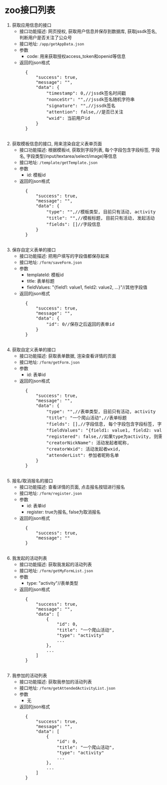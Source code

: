 # zoo接口列表
1. 获取应用信息的接口
    * 接口功能描述: 网页授权, 获取用户信息并保存到数据库, 获取jssdk签名, 判断用户是否关注了公众号
    * 接口地址: `/app/getAppData.json`
    * 参数
        * code: 用来获取授权access_token和openid等信息
    * 返回的json格式
     <pre>
        {
            "success": true,
            "message": "",
            "data": {
                "timestamp": 0,//jssdk签名时间戳
                "nonceStr": "",//jssdk签名随机字符串
                "signature": "",//jssdk签名
                "attention": false,//是否已关注
                "wxid": 当前用户id
            }
        }
     </pre>
2. 获取模板信息的接口, 用来渲染自定义表单页面
    * 接口功能描述: 根据模板id, 获取到字段列表, 每个字段包含字段标签, 字段名, 字段类型(input/textarea/select/image)等信息
    * 接口地址: `/template/getTemplate.json`
    * 参数
        * id: 模板id
    * 返回的json格式
    <pre>
        {
            "success": true,
            "message": "",
            "data": {
                "type": "",//模板类型, 目前只有活动, activity
                "title": "",//模板标题, 目前只有活动, 发起活动
                "fields": []//字段信息
            }
        }
     </pre>
3. 保存自定义表单的接口
    * 接口功能描述: 把用户填写的字段值都保存起来
    * 接口地址: `/form/saveForm.json`
    * 参数
        * templateId: 模板id
        * title: 表单标题
        * fieldValues: "{field1: value1, field2: value2, ...}"//其他字段值
    * 返回的json格式
    <pre>
        {
            "success": true,
            "message": "",
            "data": {
                "id": 0//保存之后返回的表单id
            }
        }
     </pre>
4. 获取自定义表单的接口
    * 接口功能描述: 获取表单数据, 渲染查看详情的页面
    * 接口地址: `/form/getForm.json`
    * 参数
        * id: 表单id
    * 返回的json格式
    <pre>
        {
            "success": true,
            "message": "",
            "data": {
                "type": "",//表单类型, 目前只有活动, activity
                "title": "一个爬山活动",//表单标题
                "fields": [],//字段信息, 每个字段包含字段标签, 字段名, 字段类型(input/textarea/select/image)等信息
                "fieldValues": "{field1: value1, field2: value2, ...}",//字段值
                "registered": false,//如果type为activity, 则需要这个标识告诉我当前用户是否已报名
                "creatorNickName": 活动发起者昵称,
                "creatorWxid": 活动发起者wxid,
                "attenderList": 参加者昵称名单
            }
        }
     </pre>
5. 报名/取消报名的接口
    * 接口功能描述: 查看详情的页面, 点击报名按钮进行报名
    * 接口地址: `/form/register.json`
    * 参数
        * id: 表单id
        * register: true为报名, false为取消报名
    * 返回的json格式
    <pre>
        {
            "success": true,
            "message": ""
        }
     </pre>
6. 我发起的活动列表
    * 接口功能描述: 获取我发起的活动列表
    * 接口地址: `/form/getMyFormList.json`
    * 参数
        * type: "activity"//表单类型
    * 返回的json格式
    <pre>
        {
            "success": true,
            "message": "",
            "data": [
                {
                    "id": 0,
                    "title": "一个爬山活动",
                    "type": "activity"
                    ...
                },
                ...
            ]
        }
     </pre>
7. 我参加的活动列表
    * 接口功能描述: 获取我参加的活动列表
    * 接口地址: `/form/getAttendedActivityList.json`
    * 参数
        * 无
    * 返回的json格式
    <pre>
        {
            "success": true,
            "message": "",
            "data": [
                {
                    "id": 0,
                    "title": "一个爬山活动",
                    "type": "activity"
                    ...
                },
                ...
            ]
        }
     </pre>

